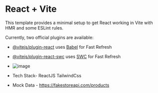 # React + Vite

This template provides a minimal setup to get React working in Vite with HMR and some ESLint rules.

Currently, two official plugins are available:

- [@vitejs/plugin-react](https://github.com/vitejs/vite-plugin-react/blob/main/packages/plugin-react/README.md) uses [Babel](https://babeljs.io/) for Fast Refresh
- [@vitejs/plugin-react-swc](https://github.com/vitejs/vite-plugin-react-swc) uses [SWC](https://swc.rs/) for Fast Refresh

- ![image](https://github.com/Rdev921/property_cards_assignment/assets/61020616/c757ce80-b863-4964-a6f9-21a6c142dda9)

- Tech Stack- ReactJS TailwindCss
- Mock Data - https://fakestoreapi.com/products


